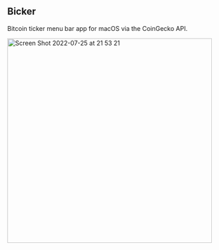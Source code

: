 ## Bicker

Bitcoin ticker menu bar app for macOS via the CoinGecko API.

<img width="466" alt="Screen Shot 2022-07-25 at 21 53 21" src="https://user-images.githubusercontent.com/42119032/180863199-d49d8ea8-ba98-4520-a107-eb5a234b23aa.png">
